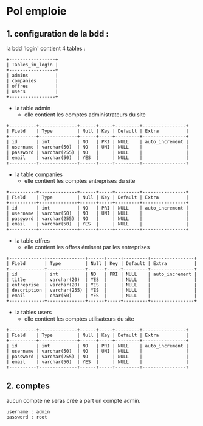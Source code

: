 # Pol emploie

## 1. configuration de la bdd : 
la bdd 'login' contient 4 tables :

```
+-----------------+
| Tables_in_login |
+-----------------+
| admins          |
| companies       |
| offres          |
| users           |
+-----------------+
```

- la table admin
    - elle contient les comptes administrateurs du site



```
+----------+--------------+------+-----+---------+----------------+
| Field    | Type         | Null | Key | Default | Extra          |
+----------+--------------+------+-----+---------+----------------+
| id       | int          | NO   | PRI | NULL    | auto_increment |
| username | varchar(50)  | NO   | UNI | NULL    |                |
| password | varchar(255) | NO   |     | NULL    |                |
| email    | varchar(50)  | YES  |     | NULL    |                |
+----------+--------------+------+-----+---------+----------------+
```

- la table companies 
    - elle contient les comptes entreprises du site

```
+----------+--------------+------+-----+---------+----------------+
| Field    | Type         | Null | Key | Default | Extra          |
+----------+--------------+------+-----+---------+----------------+
| id       | int          | NO   | PRI | NULL    | auto_increment |
| username | varchar(50)  | NO   | UNI | NULL    |                |
| password | varchar(255) | NO   |     | NULL    |                |
| email    | varchar(50)  | YES  |     | NULL    |                |
+----------+--------------+------+-----+---------+----------------+

```

- la table offres 
    - elle contient les offres émisent par les entreprises 

```
+-------------+--------------+------+-----+---------+----------------+
| Field       | Type         | Null | Key | Default | Extra          |
+-------------+--------------+------+-----+---------+----------------+
| id          | int          | NO   | PRI | NULL    | auto_increment |
| title       | varchar(20)  | YES  |     | NULL    |                |
| entreprise  | varchar(20)  | YES  |     | NULL    |                |
| description | varchar(255) | YES  |     | NULL    |                |
| email       | char(50)     | YES  |     | NULL    |                |
+-------------+--------------+------+-----+---------+----------------+
```

- la tables users
    - elle contient les comptes utilisateurs du site

```
+----------+--------------+------+-----+---------+----------------+
| Field    | Type         | Null | Key | Default | Extra          |
+----------+--------------+------+-----+---------+----------------+
| id       | int          | NO   | PRI | NULL    | auto_increment |
| username | varchar(50)  | NO   | UNI | NULL    |                |
| password | varchar(255) | NO   |     | NULL    |                |
| email    | varchar(50)  | YES  |     | NULL    |                |
+----------+--------------+------+-----+---------+----------------+

```

## 2. comptes 

aucun compte ne seras crée a part un compte admin.

```
username : admin
password : root
```



